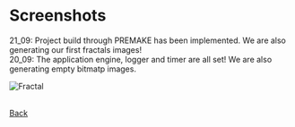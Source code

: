 # Screenshots

21_09: Project build through PREMAKE has been implemented. We are also generating our first fractals images!  
20_09: The application engine, logger and timer are all set! We are also generating empty bitmatp images.  

![Fractal](09_21_GeneratingFirstFractals.PNG)

<br/>[Back](https://github.com/ManuCanedo/fractal-generator)
